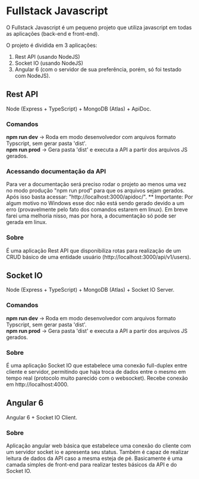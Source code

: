 ﻿# Fullstack Javascript
O Fullstack Javascript é um pequeno projeto que utiliza javascript em todas as aplicações (back-end e front-end). 

O projeto é dividida em 3 aplicações: 
1) Rest API (usando NodeJS)
2) Socket IO (usando NodeJS)
3) Angular 6 (com o servidor de sua preferência, porém, só foi testado com NodeJS).


## Rest API
Node (Express + TypeScript) + MongoDB (Atlas) + ApiDoc.

### Comandos
**npm run dev**  -> Roda em modo desenvolvedor com arquivos formato Typscript, sem gerar pasta 'dist'.\
**npm run prod** -> Gera pasta 'dist' e executa a API a partir dos arquivos JS gerados.

### Acessando documentação da API
Para ver a documentação será preciso rodar o projeto ao menos uma vez no modo produção "npm run prod" para que os arquivos sejam gerados. Após isso basta acessar: "http://localhost:3000/apidoc/".
** Importante: Por algum motivo no Windows esse doc não está sendo gerado devido a um erro (provavelmente pelo fato dos comandos estarem em linux). Em breve farei uma melhoria nisso, mas por hora, a documentação só pode ser gerada em linux.

### Sobre
É uma aplicação Rest API que disponibiliza rotas para realização de um CRUD básico de uma entidade usuário (http://localhost:3000/api/v1/users).


## Socket IO
Node (Express + TypeScript) + MongoDB (Atlas) + Socket IO Server.

### Comandos
**npm run dev**  -> Roda em modo desenvolvedor com arquivos formato Typscript, sem gerar pasta 'dist'.\
**npm run prod** -> Gera pasta 'dist' e executa a API a partir dos arquivos JS gerados.

### Sobre
É uma aplicação Socket IO que estabelece uma conexão full-duplex entre cliente e servidor, permitindo que haja troca de dados entre o mesmo em tempo real (protocolo muito parecido com o websocket). Recebe conexão em http://localhost:4000.


## Angular 6
Angular 6  + Socket IO Client.

### Sobre
Aplicação angular web básica que estabelece uma conexão do cliente com um servidor socket io e apresenta seu status. Também é capaz de realizar leitura de dados da API caso a mesma esteja de pé. Basicamente é uma camada simples de front-end para realizar testes básicos da API e do Socket IO.
